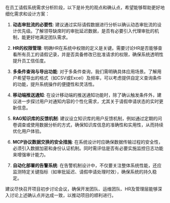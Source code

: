 在员工请假系统需求分析阶段，以下是补充的观点和确认点，希望能够帮助更好地细化需求和设计方案：

1. **动态审批流的必要性**: 建议通过实际请假数据进行分析以确认动态审批流的设计优先级。了解领导缺席时的审批延迟数据，是否有必要引入代理审批的机制，能更好地满足团队需求。

2. **HR的权限管理**: 明确HR在系统中权限的定义是关键。需要讨论HR是否能够查看所有员工的请假记录，并是否具备修改已批准请求的权限，确保系统透明性提升员工信任度。

3. **多条件查询与导出功能**: 对于多条件查询，我们需明确具体应用场景。了解用户希望导出的格式（如CSV或Excel）及频率，可以考虑提供自定义查询条件的功能，提升系统操作的便捷性和灵活性。

4. **移动端推送通知**: 在设计移动端的推送通知功能时，除了确认触发条件外，建议进一步探讨用户对通知内容的个性化需求，尤其关于请假申请状态的实时更新信息。

5. **RAG知识库的反馈机制**: 建议设立知识库的用户反馈机制，例如通过定期的问卷调查或使用数据分析的方式，确保知识库信息的准确性和实用性，从而持续优化用户体验。

6. **MCP协议数据交换的安全措施**: 在系统设计时应确保数据传输过程的安全性，必须引入数据加密和身份认证机制。同时需评估是否有必要实施监控日志功能来增强审计能力。

7. **自动化部署的告警系统**: 在告警机制设计中，不仅要关注整体系统性能，还应监测特定关键指标（如审批延迟、请假申请处理时效），确保系统的持久稳定。

建议尽快召开项目初步讨论会议，确保开发团队、运维团队、HR及管理层能够深入讨论上述确认点并达成一致，以推动项目的顺利进行。
